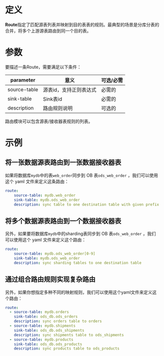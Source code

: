 # 定义 
  
**Route**指定了匹配源表列表并映射到目的表表的规则。最典型的场景是分库分表的合并，将多个上游源表路由到同一个目的表。

# 参数 
  
要描述一条Route，需要满足以下条件：

| parameter | 意义 | 可选/必需 |
| --- | --- | --- |
| source-table  | 源表id，支持正则表达式 | 必需的 |
| sink-table   | Sink表id | 必需的 |
| description | 路由规则说明 | 可选的 |


  
路由模块可以包含源表/接收器表规则的列表。

# 示例
## 将一张数据源表路由到一张数据接收器表 
如果将数据库`mydb`中的表`web_order`同步到 OB 表`ods_web_order` ，我们可以使用这个 yaml 文件来定义这条路由：

```yaml
route:
    source-table: mydb.web_order
    sink-table: mydb.ods_web_order
    description: sync table to one destination table with given prefix ods_
```

## 将多个数据源表路由到一个数据接收器表
另外，如果要将数据库`mydb`中的sharding表同步到 OB 表`ods_web_order` ，我们可以使用这个 yaml 文件来定义这个路由：

```yaml
route:
    source-table: mydb.ods_web_order[0-9]
    sink-table: mydb.ods_web_order
    description: sync sharding tables to one destination table
```

## 通过组合路由规则实现复杂路由
另外，如果你想指定多种不同的映射规则，我们可以使用这个yaml文件来定义这个路由：

```yaml
route:
  - source-table: mydb.orders
    sink-table: ods_db.ods_orders
    description: sync orders table to orders
  - source-table: mydb.shipments
    sink-table: ods_db.ods_shipments
    description: sync shipments table to ods_shipments
  - source-table: mydb.products
    sink-table: ods_db.ods_products
    description: sync products table to ods_products
```
